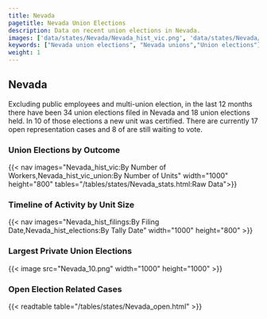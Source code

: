 ```yaml
---
title: Nevada
pagetitle: Nevada Union Elections
description: Data on recent union elections in Nevada.
images: ['data/states/Nevada/Nevada_hist_vic.png', 'data/states/Nevada/Nevada_hist_size.png', 'data/states/Nevada/Nevada_10.png']
keywords: ["Nevada union elections", "Nevada unions","Union elections"]
weight: 1
---
```

##  Nevada

Excluding public employees and multi-union election, in the last 12 months there have been 34 union elections filed in Nevada and 18 union elections held. In 10 of those elections a new unit was certified. There are currently 17 open representation cases and 8 of are still waiting to vote.

### Union Elections by Outcome
{{< nav images="Nevada_hist_vic:By Number of Workers,Nevada_hist_vic_union:By Number of Units" width="1000" height="800" tables="/tables/states/Nevada_stats.html:Raw Data">}}

### Timeline of Activity by Unit Size
{{< nav images="Nevada_hist_filings:By Filing Date,Nevada_hist_elections:By Tally Date" width="1000" height="800" >}}

### Largest Private Union Elections
{{< image src="Nevada_10.png" width="1000" height="1000"  >}}

### Open Election Related Cases
{{< readtable table="/tables/states/Nevada_open.html" >}}

